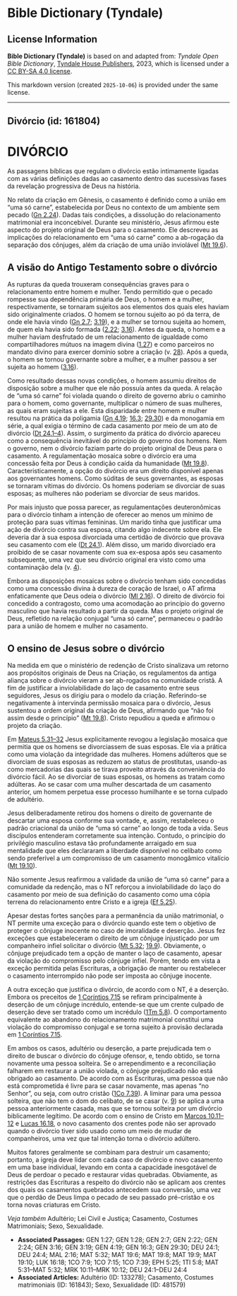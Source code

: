# Bible Dictionary (Tyndale)

## License Information

**Bible Dictionary (Tyndale)** is based on and adapted from: _Tyndale Open Bible Dictionary_, [Tyndale House Publishers](https://tyndaleopenresources.com/), 2023, which is licensed under a [CC BY-SA 4.0 license](https://creativecommons.org/licenses/by-sa/4.0/legalcode.en).

This markdown version (created `2025-10-06`) is provided under the same license.



--------------------------------

## Divórcio (id: 161804)

DIVÓRCIO
========

As passagens bíblicas que regulam o divórcio estão intimamente ligadas com as várias definições dadas ao casamento dentro das sucessivas fases da revelação progressiva de Deus na história.

No relato da criação em Gênesis, o casamento é definido como a união em “uma só carne”, estabelecida por Deus no contexto de um ambiente sem pecado ([Gn 2\.24](https://ref.ly/Gen2:24)). Dadas tais condições, a dissolução do relacionamento matrimonial era inconcebível. Durante seu ministério, Jesus afirmou este aspecto do projeto original de Deus para o casamento. Ele descreveu as implicações do relacionamento em “uma só carne” como a ab\-rogação da separação dos cônjuges, além da criação de uma união inviolável ([Mt 19\.6](https://ref.ly/Matt19:6)).

A visão do Antigo Testamento sobre o divórcio
---------------------------------------------

As rupturas da queda trouxeram consequências graves para o relacionamento entre homem e mulher. Tendo permitido que o pecado rompesse sua dependência primária de Deus, o homem e a mulher, respectivamente, se tornaram sujeitos aos elementos dos quais eles haviam sido originalmente criados. O homem se tornou sujeito ao pó da terra, de onde ele havia vindo ([Gn 2\.7](https://ref.ly/Gen2:7); [3\.19](https://ref.ly/Gen3:19)), e a mulher se tornou sujeita ao homem, de quem ela havia sido formada ([2\.22](https://ref.ly/Gen2:22); [3\.16](https://ref.ly/Gen3:16)). Antes da queda, o homem e a mulher haviam desfrutado de um relacionamento de igualdade como compartilhadores mútuos na imagem divina ([1\.27](https://ref.ly/Gen1:27)) e como parceiros no mandato divino para exercer domínio sobre a criação (v. [28](https://ref.ly/Gen1:28)). Após a queda, o homem se tornou governante sobre a mulher, e a mulher passou a ser sujeita ao homem ([3\.16](https://ref.ly/Gen3:16)).

Como resultado dessas novas condições, o homem assumiu direitos de disposição sobre a mulher que ele não possuía antes da queda. A relação de “uma só carne” foi violada quando o direito de governo abriu o caminho para o homem, como governante, multiplicar o número de suas mulheres, as quais eram sujeitas a ele. Esta disparidade entre homem e mulher resultou na prática da poligamia ([Gn 4\.19](https://ref.ly/Gen4:19); [16\.3](https://ref.ly/Gen16:3); [29\.30](https://ref.ly/Gen29:30)) e da monogamia em série, a qual exigia o término de cada casamento por meio de um ato de divórcio ([Dt 24\.1–4](https://ref.ly/Deut24:1-Deut24:4)). Assim, o surgimento da prática do divórcio apareceu como a consequência inevitável do princípio do governo dos homens. Nem o governo, nem o divórcio faziam parte do projeto original de Deus para o casamento. A regulamentação mosaica sobre o divórcio era uma concessão feita por Deus à condição caída da humanidade ([Mt 19\.8](https://ref.ly/Matt19:8)). Caracteristicamente, a opção do divórcio era um direito disponível apenas aos governantes homens. Como súditas de seus governantes, as esposas se tornaram vítimas do divórcio. Os homens poderiam se divorciar de suas esposas; as mulheres não poderiam se divorciar de seus maridos.

Por mais injusto que possa parecer, as regulamentações deuteronômicas para o divórcio tinham a intenção de oferecer ao menos um mínimo de proteção para suas vítimas femininas. Um marido tinha que justificar uma ação de divórcio contra sua esposa, citando algo indecente sobre ela. Ele deveria dar à sua esposa divorciada uma certidão de divórcio que provava seu casamento com ele ([Dt 24\.1](https://ref.ly/Deut24:1)). Além disso, um marido divorciado era proibido de se casar novamente com sua ex\-esposa após seu casamento subsequente, uma vez que seu divórcio original era visto como uma contaminação dela (v. [4](https://ref.ly/Deut24:4)).

Embora as disposições mosaicas sobre o divórcio tenham sido concedidas como uma concessão divina à dureza de coração de Israel, o AT afirma enfaticamente que Deus odeia o divórcio ([Ml 2\.16](https://ref.ly/Mal2:16)). O direito de divórcio foi concedido a contragosto, como uma acomodação ao princípio do governo masculino que havia resultado a partir da queda. Mas o projeto original de Deus, refletido na relação conjugal “uma só carne”, permaneceu o padrão para a união de homem e mulher no casamento.

O ensino de Jesus sobre o divórcio
----------------------------------

Na medida em que o ministério de redenção de Cristo sinalizava um retorno aos propósitos originais de Deus na Criação, os regulamentos da antiga aliança sobre o divórcio vieram a ser ab\-rogados na comunidade cristã. A fim de justificar a inviolabilidade do laço de casamento entre seus seguidores, Jesus os dirigiu para o modelo da criação. Referindo\-se negativamente à intervinda permissão mosaica para o divórcio, Jesus sustentou a ordem original da criação de Deus, afirmando que “não foi assim desde o princípio” ([Mt 19\.8](https://ref.ly/Matt19:8)). Cristo repudiou a queda e afirmou o projeto da criação.

Em [Mateus 5\.31–32](https://ref.ly/Matt5:31-Matt5:32) Jesus explicitamente revogou a legislação mosaica que permitia que os homens se divorciassem de suas esposas. Ele via a prática como uma violação da integridade das mulheres. Homens adúlteros que se divorciam de suas esposas as reduzem ao status de prostitutas, usando\-as como mercadorias das quais se tirava proveito através da conveniência do divórcio fácil. Ao se divorciar de suas esposas, os homens as tratam como adúlteras. Ao se casar com uma mulher descartada de um casamento anterior, um homem perpetua esse processo humilhante e se torna culpado de adultério.

Jesus deliberadamente retirou dos homens o direito de governante de descartar uma esposa conforme sua vontade, e, assim, restabeleceu o padrão criacional da união de “uma só carne” ao longo de toda a vida. Seus discípulos entenderam corretamente sua intenção. Contudo, o princípio do privilégio masculino estava tão profundamente arraigado em sua mentalidade que eles declararam a liberdade disponível no celibato como sendo preferível a um compromisso de um casamento monogâmico vitalício ([Mt 19\.10](https://ref.ly/Matt19:10)).

Não somente Jesus reafirmou a validade da união de “uma só carne” para a comunidade da redenção, mas o NT reforçou a inviolabilidade do laço do casamento por meio de sua definição do casamento como uma cópia terrena do relacionamento entre Cristo e a igreja ([Ef 5\.25](https://ref.ly/Eph5:25)).

Apesar destas fortes sanções para a permanência da união matrimonial, o NT permite uma exceção para o divórcio quando este tem o objetivo de proteger o cônjuge inocente no caso de imoralidade e deserção. Jesus fez exceções que estabeleceram o direito de um cônjuge injustiçado por um companheiro infiel solicitar o divórcio ([Mt 5\.32](https://ref.ly/Matt5:32); [19\.9](https://ref.ly/Matt19:9)). Obviamente, o cônjuge prejudicado tem a opção de manter o laço de casamento, apesar da violação do compromisso pelo cônjuge infiel. Porém, tendo em vista a exceção permitida pelas Escrituras, a obrigação de manter ou restabelecer o casamento interrompido não pode ser imposta ao cônjuge inocente.

A outra exceção que justifica o divórcio, de acordo com o NT, é a deserção. Embora os preceitos de [1 Coríntios 7\.15](https://ref.ly/1Cor7:15) se refiram principalmente à deserção de um cônjuge incrédulo, entende\-se que um crente culpado de deserção deve ser tratado como um incrédulo ([1Tm 5\.8](https://ref.ly/1Tim5:8)). O comportamento equivalente ao abandono do relacionamento matrimonial constitui uma violação do compromisso conjugal e se torna sujeito à provisão declarada em [1 Coríntios 7\.15](https://ref.ly/1Cor7:15).

Em ambos os casos, adultério ou deserção, a parte prejudicada tem o direito de buscar o divórcio do cônjuge ofensor, e, tendo obtido, se torna novamente uma pessoa solteira. Se o arrependimento e a reconciliação falharem em restaurar a união violada, o cônjuge prejudicado não está obrigado ao casamento. De acordo com as Escrituras, uma pessoa que não está comprometida é livre para se casar novamente, mas apenas “no Senhor”, ou seja, com outro cristão ([1Co 7\.39](https://ref.ly/1Cor7:39)). A liminar para uma pessoa solteira, que não tem o dom do celibato, de se casar (v. [9](https://ref.ly/1Cor7:9)) se aplica a uma pessoa anteriormente casada, mas que se tornou solteira por um divórcio biblicamente legítimo. De acordo com o ensino de Cristo em [Marcos 10\.11–12](https://ref.ly/Mark10:11-Mark10:12) e [Lucas 16\.18](https://ref.ly/Luke16:18), o novo casamento dos crentes pode não ser aprovado quando o divórcio tiver sido usado como um meio de mudar de companheiros, uma vez que tal intenção torna o divórcio adúltero.

Muitos fatores geralmente se combinam para destruir um casamento; portanto, a igreja deve lidar com cada caso de divórcio e novo casamento em uma base individual, levando em conta a capacidade inesgotável de Deus de perdoar o pecado e restaurar vidas quebradas. Obviamente, as restrições das Escrituras a respeito do divórcio não se aplicam aos crentes dos quais os casamentos quebrados antecedem sua conversão, uma vez que o perdão de Deus limpa o pecado de seu passado pré\-cristão e os torna novas criaturas em Cristo.

*Veja também* Adultério; Lei Civil e Justiça; Casamento, Costumes Matrimoniais; Sexo, Sexualidade.

* **Associated Passages:** GEN 1:27; GEN 1:28; GEN 2:7; GEN 2:22; GEN 2:24; GEN 3:16; GEN 3:19; GEN 4:19; GEN 16:3; GEN 29:30; DEU 24:1; DEU 24:4; MAL 2:16; MAT 5:32; MAT 19:6; MAT 19:8; MAT 19:9; MAT 19:10; LUK 16:18; 1CO 7:9; 1CO 7:15; 1CO 7:39; EPH 5:25; 1TI 5:8; MAT 5:31–MAT 5:32; MRK 10:11–MRK 10:12; DEU 24:1–DEU 24:4
* **Associated Articles:** Adultério (ID: 133278); Casamento, Costumes matrimoniais (ID: 161843); Sexo, Sexualidade (ID: 481579)

